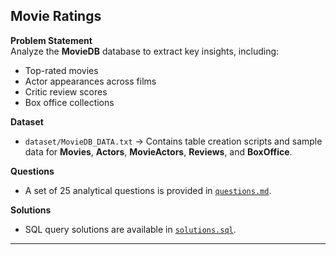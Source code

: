 ## Movie Ratings  

**Problem Statement**  
Analyze the **MovieDB** database to extract key insights, including:  
- Top-rated movies  
- Actor appearances across films  
- Critic review scores  
- Box office collections  

**Dataset**  
- `dataset/MovieDB_DATA.txt` → Contains table creation scripts and sample data for **Movies**, **Actors**, **MovieActors**, **Reviews**, and **BoxOffice**.  

**Questions**  
- A set of 25 analytical questions is provided in [`questions.md`](MovieDBPracticeQuestions.md).  

**Solutions**  
- SQL query solutions are available in [`solutions.sql`](moviesolution.sql).  

---
